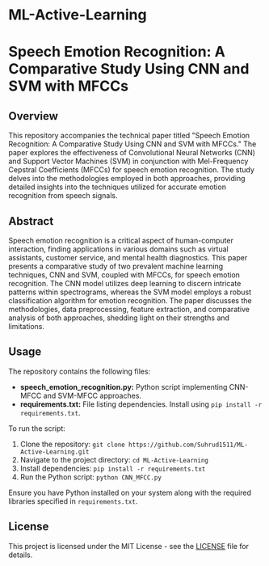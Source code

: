 # ML-Active-Learning
# Speech Emotion Recognition: A Comparative Study Using CNN and SVM with MFCCs

## Overview

This repository accompanies the technical paper titled "Speech Emotion Recognition: A Comparative Study Using CNN and SVM with MFCCs." The paper explores the effectiveness of Convolutional Neural Networks (CNN) and Support Vector Machines (SVM) in conjunction with Mel-Frequency Cepstral Coefficients (MFCCs) for speech emotion recognition. The study delves into the methodologies employed in both approaches, providing detailed insights into the techniques utilized for accurate emotion recognition from speech signals.

## Abstract

Speech emotion recognition is a critical aspect of human-computer interaction, finding applications in various domains such as virtual assistants, customer service, and mental health diagnostics. This paper presents a comparative study of two prevalent machine learning techniques, CNN and SVM, coupled with MFCCs, for speech emotion recognition. The CNN model utilizes deep learning to discern intricate patterns within spectrograms, whereas the SVM model employs a robust classification algorithm for emotion recognition. The paper discusses the methodologies, data preprocessing, feature extraction, and comparative analysis of both approaches, shedding light on their strengths and limitations.

## Usage

The repository contains the following files:

- **speech_emotion_recognition.py:** Python script implementing CNN-MFCC and SVM-MFCC approaches.
- **requirements.txt:** File listing dependencies. Install using `pip install -r requirements.txt`.

To run the script:

1. Clone the repository: `git clone https://github.com/Suhrud1511/ML-Active-Learning.git`
2. Navigate to the project directory: `cd ML-Active-Learning`
3. Install dependencies: `pip install -r requirements.txt`
4. Run the Python script: `python CNN_MFCC.py`

Ensure you have Python installed on your system along with the required libraries specified in `requirements.txt`.

## License

This project is licensed under the MIT License - see the [LICENSE](LICENSE) file for details.
